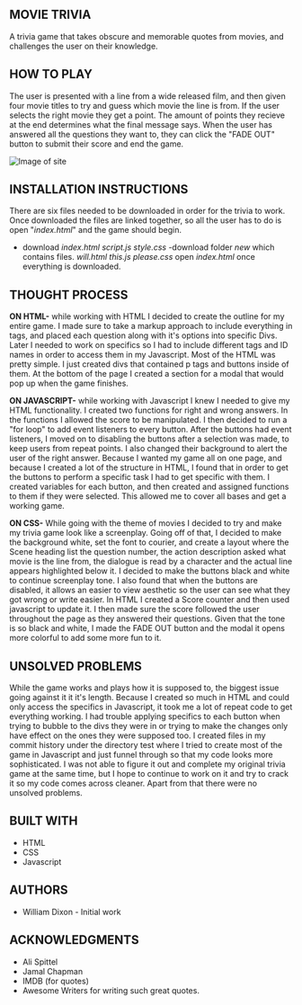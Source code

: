 ## MOVIE TRIVIA
A trivia game that takes obscure and memorable quotes from movies, and challenges the user on their knowledge.

## HOW TO PLAY
The user is presented with a line from a wide released film, and then given four movie titles to try and guess which movie the line is from. If the user selects the right movie they get a point. The amount of points they recieve at the end determines what the final message says. When the user has answered all the questions they want to, they can click the "FADE OUT" button to submit their score and end the game. 

![Image of site](https://imgur.com/gallery/TGZSrCy)

## INSTALLATION INSTRUCTIONS
There are six files needed to be downloaded in order for the trivia to work. Once downloaded the files are linked together, so all the user has to do is open "_index.html_" and the game should begin. 
- download
    _index.html_
    _script.js_
    _style.css_
-download folder
    _new_ which contains files.
        _will.html_
        _this.js_
        _please.css_
open _index.html_ once everything is downloaded.

## THOUGHT PROCESS
**ON HTML-** while working with HTML I decided to create the outline for my entire game. I made sure to take a markup approach to include everything in tags, and placed each question along with it's options into specific Divs. Later I needed to work on specifics so I had to include different tags and ID names in order to access them in my Javascript. Most of the HTML was pretty simple. I just created divs that contained p tags and buttons inside of them. At the bottom of the page I created a section for a modal that would pop up when the game finishes.  

**ON JAVASCRIPT-** while working with Javascript I knew I needed to give my HTML functionality. I created two functions for right and wrong answers. In the functions I allowed the score to be manipulated. I then decided to run a "for loop" to add event listeners to every button. After the buttons had event listeners, I moved on to disabling the buttons after a selection was made, to keep users from repeat points. I also changed their background to alert the user of the right answer. Because I wanted my game all on one page, and because I created a lot of the structure in HTML, I found that in order to get the buttons to perform a specific task I had to get specific with them. I created variables for each button, and then created and assigned functions to them if they were selected. This allowed me to cover all bases and get a working game. 

**ON CSS-** While going with the theme of movies I decided to try and make my trivia game look like a screenplay. Going off of that, I decided to make the background white, set the font to courier, and create a layout where the Scene heading list the question number, the action description asked what movie is the line from, the dialogue is read by a character and the actual line appears highlighted below it. I decided to make the buttons black and white to continue screenplay tone. I also found that when the buttons are disabled, it allows an easier to view aesthetic so the user can see what they got wrong or write easier. In HTML I created a Score counter and then used javascript to update it. I then made sure the score followed the user throughout the page as they answered their questions. Given that the tone is so black and white, I made the FADE OUT button and the modal it opens more colorful to add some more fun to it. 

## UNSOLVED PROBLEMS
While the game works and plays how it is supposed to, the biggest issue going against it it it's length. Because I created so much in HTML and could only access the specifics in Javascript, it took me a lot of repeat code to get everything working. I had trouble applying specifics to each button when trying to bubble to the divs they were in or trying to make the changes only have effect on the ones they were supposed too. I created files in my commit history under the directory test where I tried to create most of the game in Javascript and just funnel through so that my code looks more sophisticated. I was not able to figure it out and complete my original trivia game at the same time, but I hope to continue to work on it and try to crack it so my code comes across cleaner. 
Apart from that there were no unsolved problems. 


## BUILT WITH
- HTML
- CSS
- Javascript

## AUTHORS
- William Dixon - Initial work

## ACKNOWLEDGMENTS
- Ali Spittel
- Jamal Chapman
- IMDB (for quotes)
- Awesome Writers for writing such great quotes.

